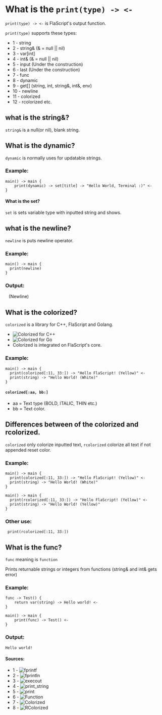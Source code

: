 # What is the ```print(type) -> <-```

```print(type) -> <-``` is FlaScript's output function.

```print(type)``` supports these types:
  * 1 - string
  * 2 - string& (& = null || nil)
  * 3 - var[int]
  * 4 - int& (& = null || nil)
  * 5 - input (Under the construction)
  * 6 - last (Under the construction)
  * 7 - func
  * 8 - dynamic
  * 9 - get[] (string, int, string&, int&, env)
  * 10 - newline
  * 11 - colorized
  * 12 - rcolorized etc.

## what is the string&?

```string&``` is a null(or nil), blank string. 

## What is the dynamic?

```dynamic``` is normally uses for updatable strings.

### Example:

```
main() -> main {
	print(dynamic) -> set[title] -> "Hello World, Terminal :)" <-
}
```

#### What is the set?

```set``` is sets variable type with inputted string and shows.

## what is the newline?

```newline``` is puts newline operator.

### Example:

```
main() -> main {
  print(newline)
}
```

### Output:

``` ``` (Newline)

## What is the colorized?

```colorized``` is a library for C++, FlaScript and Golang.

* ![Colorized for C++](https://github.com/ferhatgec/colorized)
* ![Colorized for Go](https://github.com/ferhatgec/gocolorized)
* Colorized is integrated on FlaScript's core.

### Example:
```
main() -> main {
  print(colorized[:11, 33:]) -> "Hello FlaScript! (Yellow)" <-
  print(string) -> "Hello World! (White)"
}
```

#### ```colorized[:aa, bb:]```
* aa = Text type (BOLD, ITALIC, THIN etc.)
* bb  = Text color.


## Differences between of the colorized and rcolorized.

```colorized``` only colorize inputted text, ```rcolorized``` colorize all text if not appended reset color.

### Example:

```
main() -> main {
  print(colorized[:11, 33:]) -> "Hello FlaScript! (Yellow)" <-
  print(string) -> "Hello World! (White)"
}
```

```
main() -> main {
  print(rcolorized[:11, 33:]) -> "Hello FlaScript! (Yellow)" <-
  print(string) -> "Hello World! (Yellow)"
}
```


### Other use:
``` print(rcolorized[:11, 33:])```


## What is the func?

```func``` meaning is `function`

Prints returnable strings or integers from functions (string& and int& gets error)

### Example:

```
func -> Test() {
	return var(string) -> Hello world! <-
}

main() -> main {
    print(func) -> Test() <-
}
```


### Output:
```Hello world!```



#### Sources:
* 1 - ![fprintf](https://github.com/ferhatgec/flascript/blob/master/test/fprintf.fls)
* 2 - ![fprintln](https://github.com/ferhatgec/flascript/blob/master/test/fprintln.fls)
* 3 - ![execout](https://github.com/ferhatgec/flascript/blob/master/test/execout.fls)
* 4 - ![print_string](https://github.com/ferhatgec/flascript/blob/master/test/print_string.fls)
* 5 - ![print](https://github.com/ferhatgec/flascript/blob/master/test/print.fls)
* 6 - ![Function](https://github.com/ferhatgec/flascript/blob/master/test/returnstr.fls)
* 7 - ![Colorized](https://github.com/ferhatgec/flascript/blob/master/test/print_colorized.fls)
* 8 - ![RColorized](https://github.com/ferhatgec/flascript/blob/master/test/print_rcolorized.fls)
